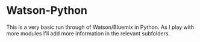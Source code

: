 # Watson-Python

This is a very basic run through of Watson/Bluemix in Python. As I play with more modules I'll add more information in the relevant subfolders.
